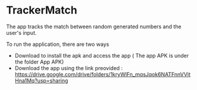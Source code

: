 # TrackerMatch

The app tracks the match between random generated numbers and the user's input.

To run the application, there are two ways

  - Download to install the apk and access the app ( The app APK is under the folder App APK)
  - Download the app using the link preovided : https://drive.google.com/drive/folders/1kryWlFn_mqsJqok6NATFnnVVjtHna1Mq?usp=sharing
